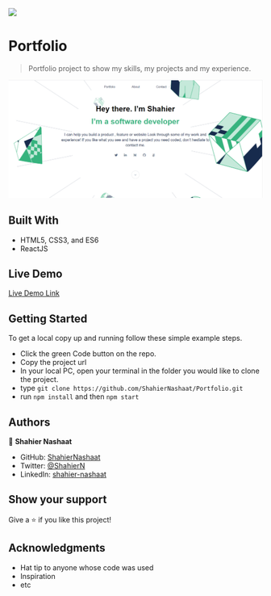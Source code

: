 ![](https://img.shields.io/badge/Microverse-blueviolet)

# Portfolio

> Portfolio project to show my skills, my projects and my experience.

![screenshot](./public/images/app_screenshot.png)

## Built With

- HTML5, CSS3, and ES6
- ReactJS

## Live Demo

[Live Demo Link](https://shahiernashaat.me/)

## Getting Started

To get a local copy up and running follow these simple example steps.

- Click the green Code button on the repo.
- Copy the project url
- In your local PC, open your terminal in the folder you would like to clone the project.
- type `git clone https://github.com/ShahierNashaat/Portfolio.git`
- run `npm install` and then `npm start`



## Authors

👤 **Shahier Nashaat**

- GitHub: [ShahierNashaat](https://github.com/ShahierNashaat)
- Twitter: [@ShahierN](https://twitter.com/ShahierN)
- LinkedIn: [shahier-nashaat](https://www.linkedin.com/in/shahier-nashaat/)

## Show your support

Give a ⭐️ if you like this project!

## Acknowledgments

- Hat tip to anyone whose code was used
- Inspiration
- etc